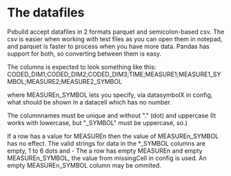 # The datafiles

Pxbuild accept datafiles in 2 formats parquet and semicolon-based csv. 
The csv is easier when working with test files as you can open them in notepad, and parquet is faster to process when you have more data. 
Pandas has support for both, so converting between them is easy. 

The columns is expected to look something like this:
CODED_DIM1;CODED_DIM2;CODED_DIM3;TIME;MEASURE1;MEASURE1_SYMBOL;MEASURE2;MEASURE2_SYMBOL

where MEASUREn_SYMBOL lets you specify, via datasymbolX in config, what should be shown in a datacell which has no number. 

The columnnames must be unique and without "." (dot)  and uppercase (It works with lowercase, but "_SYMBOL" must be uppercase, so.)

If a row has a value for MEASUREn then the value of MEASUREn_SYMBOL has no effect.
The valid strings for data in the *_SYMBOL columns are empty, 1 to 6 dots and -
The a row has empty MEASUREn and empty MEASUREn_SYMBOL, the value from missingCell in config is used.
An empty MEASUREn_SYMBOL column may be ommited. 
